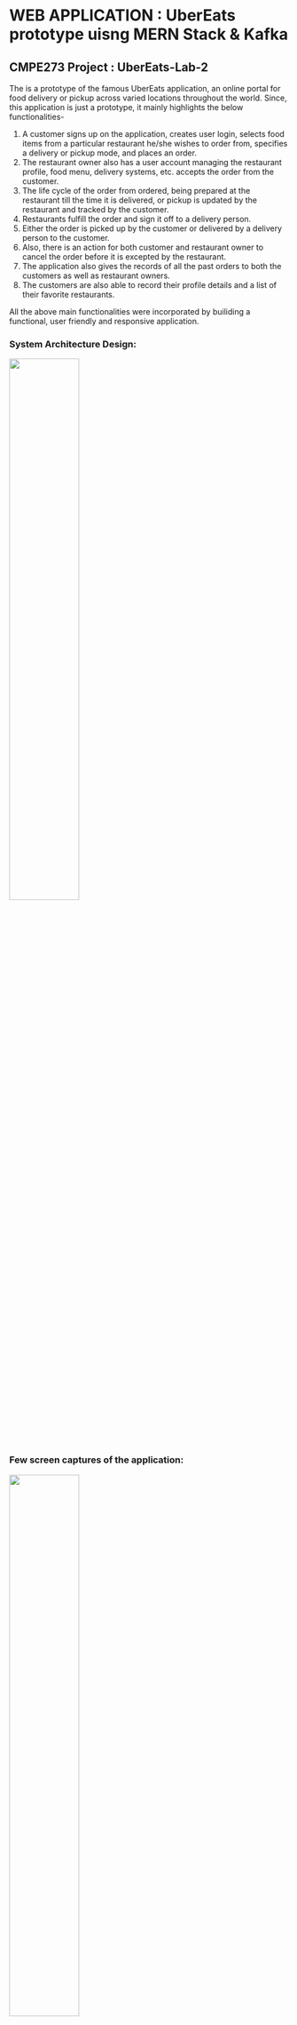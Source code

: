 # **WEB APPLICATION : UberEats prototype uisng MERN Stack & Kafka**

## **CMPE273 Project : UberEats-Lab-2**

The is a prototype of the famous UberEats application, an online portal for food delivery or pickup
across varied locations throughout the world. Since, this application is just a prototype, it mainly
highlights the below functionalities-

1. A customer signs up on the application, creates user login, selects food items from a particular
   restaurant he/she wishes to order from, specifies a delivery or pickup mode, and places an
   order.
2. The restaurant owner also has a user account managing the restaurant profile, food menu,
   delivery systems, etc. accepts the order from the customer.
3. The life cycle of the order from ordered, being prepared at the restaurant till the time it is
   delivered, or pickup is updated by the restaurant and tracked by the customer.
4. Restaurants fulfill the order and sign it off to a delivery person.
5. Either the order is picked up by the customer or delivered by a delivery person to the customer.
6. Also, there is an action for both customer and restaurant owner to cancel the order before it is
   excepted by the restaurant.
7. The application also gives the records of all the past orders to both the customers as well as
   restaurant owners.
8. The customers are also able to record their profile details and a list of their favorite restaurants.

All the above main functionalities were incorporated by builiding a functional, user friendly and responsive application.

### System Architecture Design:

<img src="https://github.com/Archita22ind/CMPE273-UberEats-Lab-1/blob/main/glimpseofapp.png" width=50% height=50%>

### Few screen captures of the application:

<img src="https://github.com/Archita22ind/CMPE273-UberEats-Lab-1/blob/main/glimpseofapp.png" width=50% height=50%>

## Getting Started with the Github repository-

These instructions will get you a copy of the project up and running on your local machine for development and testing purposes. See deployment for notes on how to deploy the project on a live system.

## Prerequisites

You will need Node.js installed on your machine.

To install Node.js on Mac:

`brew install nodejs`

To install Node.js on Linux:

`brew install nodejs`

To install kafka on Mac, download the binary file from below link:

https://www.apache.org/dyn/closer.cgi?path=/kafka/3.0.0/kafka_2.13-3.0.0.tgz

On local machine unpack the .tgz file and go to the kafka_2.13-3.0.0 folder from terminal

To start zookeeper:
bin/zookeeper-server-start.sh config/zookeeper.properties

To start Kafka server:
bin/kafka-server-start.sh config/server.properties

To create topic:
bin/kafka-topics.sh --create --topic <topicname> --partitions 1 --replication-factor 1 --bootstrap-server localhost:9092

(Script for topic creation provided)

## Installing

Clone the contents of the Git repository to your local:

Go into the Backend directory and run the following command:

`npm install`

Go into the Frontend directory and run the following command:

`npm install`

Go into the kafka-backend directory and run the following command:

`npm install`

To run the Backend, go into the Backend directory and run the following command:

`node app.js`

To run the Frontend, go into the Frontend directory and run the following command:

`export NODE_OPTIONS=--openssl-legacy-provider`
`npm start`

To run the kafka-backend, go into the kafka-backend directory and run the following command:

`node server.js`

To use the application, visit the following url from your browser: http://localhost:3000/
Before that change NODE_HOST to localhost in file /Users/archie/Documents/UberEats-Prototype-Kafka-MERN/Frontend/src/common/envConfig.js
